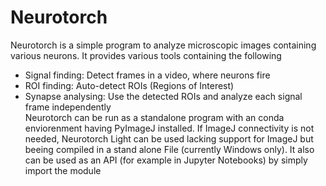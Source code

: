 # Neurotorch
Neurotorch is a simple program to analyze microscopic images containing various neurons. It provides various tools containing the following
* Signal finding: Detect frames in a video, where neurons fire
* ROI finding: Auto-detect ROIs (Regions of Interest)
* Synapse analysing: Use the detected ROIs and analyze each signal frame independently <br>
Neurotorch can be run as a standalone program with an conda enviorenment having PyImageJ installed. If ImageJ connectivity is not needed, Neurotorch Light can be used lacking support for ImageJ but
beeing compiled in a stand alone File (currently Windows only). It also can be used as an API (for example in Jupyter Notebooks) by simply import the module